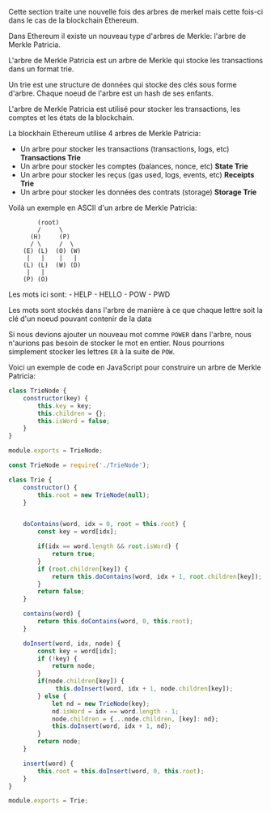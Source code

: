 Cette section traite une nouvelle fois des arbres de merkel mais cette fois-ci dans le cas de la blockchain Ethereum.

Dans Ethereum il existe un nouveau type d'arbres de Merkle: l'arbre de Merkle Patricia.

L'arbre de Merkle Patricia est un arbre de Merkle qui stocke les transactions dans un format trie.

Un trie est une structure de données qui stocke des clés sous forme d'arbre. Chaque noeud de l'arbre est un hash de ses enfants.

L'arbre de Merkle Patricia est utilisé pour stocker les transactions, les comptes et les états de la blockchain.

La blockhain Ethereum utilise 4 arbres de Merkle Patricia:
- Un arbre pour stocker les transactions (transactions, logs, etc) **Transactions Trie**
- Un arbre pour stocker les comptes (balances, nonce, etc) **State Trie**
- Un arbre pour stocker les reçus (gas used, logs, events, etc) **Receipts Trie**
- Un arbre pour stocker les données des contrats (storage) **Storage Trie**

Voilà un exemple en ASCII d'un arbre de Merkle Patricia:

```
        (root)
        /     \
      (H)     (P)
      / \     /  \
    (E) (L)  (O) (W)
     |   |    |   |
    (L) (L)  (W) (D)
     |   |
    (P) (O)
```

Les mots ici sont: 
    - HELP
    - HELLO
    - POW
    - PWD

Les mots sont stockés dans l'arbre de manière à ce que chaque lettre soit la clé d'un noeud pouvant contenir de la data

Si nous devions ajouter un nouveau mot comme `POWER` dans l'arbre, nous n'aurions pas besoin de stocker le mot en entier. Nous pourrions simplement stocker les lettres `ER` à la suite de `POW`.

Voici un exemple de code en JavaScript pour construire un arbre de Merkle Patricia:

```javascript
class TrieNode {
    constructor(key) {
        this.key = key;
        this.children = {};
        this.isWord = false;
    }
}

module.exports = TrieNode;
```

```javascript
const TrieNode = require('./TrieNode');

class Trie {
    constructor() {
        this.root = new TrieNode(null);
    }


    doContains(word, idx = 0, root = this.root) {
        const key = word[idx];

        if(idx == word.length && root.isWord) {
            return true;
        }
        if (root.children[key]) {
            return this.doContains(word, idx + 1, root.children[key]);
        }
        return false;
    }

    contains(word) {
        return this.doContains(word, 0, this.root);
    }

    doInsert(word, idx, node) {
        const key = word[idx];
        if (!key) {
            return node;
        }
        if(node.children[key]) {
             this.doInsert(word, idx + 1, node.children[key]);
        } else {
            let nd = new TrieNode(key);
            nd.isWord = idx == word.length - 1;
            node.children = {...node.children, [key]: nd}; 
            this.doInsert(word, idx + 1, nd);
        }
        return node;
    }

    insert(word) {
        this.root = this.doInsert(word, 0, this.root);
    }
}

module.exports = Trie;
```

